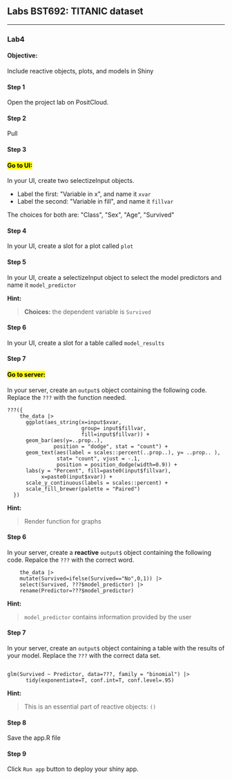 ##  Labs BST692: TITANIC dataset

---

### Lab4

#### Objective:

Include reactive objects, plots, and models in Shiny 

#### Step 1

Open the project lab on PositCloud. 

#### Step 2

Pull

#### Step 3

#### <mark>Go to UI:</mark>

In your UI, create two selectizeInput objects. 

* Label the first: "Variable in x", and name it `xvar`
* Label the second: "Variable in fill", and name it `fillvar`

The choices for both are: "Class", "Sex", "Age", "Survived"

#### Step 4

In your UI, create a slot for a plot called `plot`

#### Step 5

In your UI, create a selectizeInput object to select the model predictors and name it `model_predictor`

**Hint:**

> **Choices:** the dependent variable is `Survived`

#### Step 6

In your UI, create a slot for a table called `model_results`

#### Step 7

#### <mark>Go to server:</mark>

In your server, create an `output$` object containing the following code. Replace the `???` with the function needed. 

```
???({
    the_data |>   
      ggplot(aes_string(x=input$xvar,   
                        group= input$fillvar,   
                        fill=input$fillvar)) +  
      geom_bar(aes(y=..prop..), 
               position = "dodge", stat = "count") +
      geom_text(aes(label = scales::percent(..prop..), y= ..prop.. ), 
                stat= "count", vjust = -.1, 
                position = position_dodge(width=0.9)) +
      labs(y = "Percent", fill=paste0(input$fillvar), 
           x=paste0(input$xvar)) +
      scale_y_continuous(labels = scales::percent) +
      scale_fill_brewer(palette = "Paired")
  })
```
**Hint:**

> Render function for graphs

#### Step 6

In your server, create a **reactive** `output$` object containing the following code. Repalce the `???` with the correct word.
 

```
    the_data |> 
    mutate(Survived=ifelse(Survived=="No",0,1)) |> 
    select(Survived, ???$model_predictor) |> 
    rename(Predictor=???$model_predictor)

```


**Hint:**

> `model_predictor` contains information provided by the user


#### Step 7

In your server, create an `output$` object containing a table with the results of your model. Replace the `???` with the correct data set. 

```

glm(Survived ~ Predictor, data=???, family = "binomial") |> 
      tidy(exponentiate=T, conf.int=T, conf.level=.95)

```

**Hint:**

> This is an essential part of reactive objects: `()` 

#### Step 8

Save the app.R file

#### Step 9

Click `Run app` button to deploy your shiny app. 


